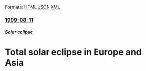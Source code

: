 
Formats: [HTML](/news/1999/08/11/total-solar-eclipse-in-europe-and-asia.html)  [JSON](/news/1999/08/11/total-solar-eclipse-in-europe-and-asia.json)  [XML](/news/1999/08/11/total-solar-eclipse-in-europe-and-asia.xml)  

### [1999-08-11](/news/1999/08/11/index.md)

##### Solar eclipse
#  Total solar eclipse in Europe and Asia



